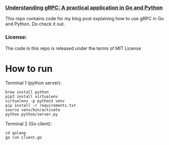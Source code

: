 ### [Understanding gRPC: A practical application in Go and Python](https://medium.com/@apbetahouse45/understanding-grpc-a-practical-application-in-go-and-python-f3003c9158ef)

This repo contains code for my blog post explaining how to use gRPC in Go and Python. Do check it out.

### License:

The code in this repo is released under the terms of MIT License

# How to run

Terminal 1 (python server):
```
brew install python
pip3 install virtualenv
virtualenv -p python3 venv
pip install -r requirements.txt
source venv/bin/activate
python python/server.py
```

Terminal 2 (Go client):
```
cd golang
go run client.go
```